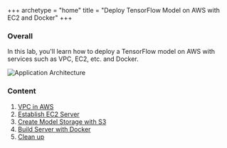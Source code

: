 +++
archetype = "home"
title = "Deploy TensorFlow Model on AWS with EC2 and Docker"
+++

### Overall

In this lab, you'll learn how to deploy a TensorFlow model on AWS with services such as VPC, EC2, etc. 
and Docker.

![Application Architecture](/images/machine_translation_sys.png)

### Content
1. [VPC in AWS](1-vpc-in-aws)
2. [Establish EC2 Server](2-establish-ec2-server)
3. [Create Model Storage with S3](3-create-model-storage-with-s3)
4. [Build Server with Docker](4-build-server-with-docker)
5. [Clean up](5-clean-up)